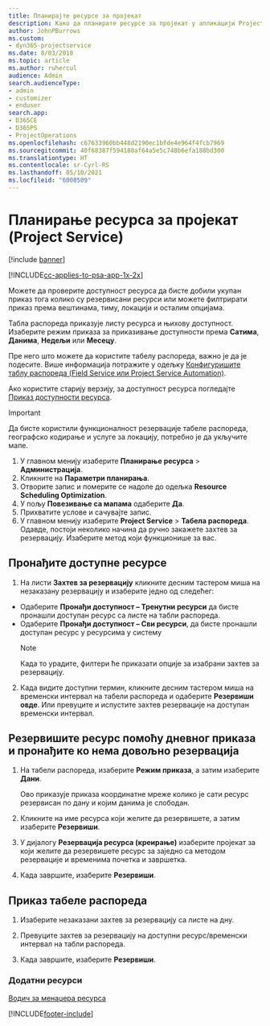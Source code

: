```yaml
---
title: Планирајте ресурсе за пројекат
description: Како да планирате ресурсе за пројекат у апликацији Project Service
author: JohnPBurrows
ms.custom:
- dyn365-projectservice
ms.date: 8/03/2018
ms.topic: article
ms.author: ruhercul
audience: Admin
search.audienceType:
- admin
- customizer
- enduser
search.app:
- D365CE
- D365PS
- ProjectOperations
ms.openlocfilehash: c67633960bb448d2190ec1bfde4e964f4fcb7969
ms.sourcegitcommit: 40f68387f594180af64a5e5c748b6efa188bd300
ms.translationtype: HT
ms.contentlocale: sr-Cyrl-RS
ms.lasthandoff: 05/10/2021
ms.locfileid: "6008509"
---
```

# <a name="schedule-resources-for-a-project-project-service"></a>Планирање ресурса за пројекат (Project Service)

[!include [banner](../includes/psa-now-project-operations.md)]

[!INCLUDE[cc-applies-to-psa-app-1x-2x](../includes/cc-applies-to-psa-app-1x-2x.md)]

Можете да проверите доступност ресурса да бисте добили укупан приказ тога колико су резервисани ресурси или можете филтрирати приказ према вештинама, тиму, локацији и осталим опцијама.  
  
Табла распореда приказује листу ресурса и њихову доступност. Изаберите режим приказа за приказивање доступности према **Сатима**, **Данима**, **Недељи** или **Месецу**.  
  
Пре него што можете да користите табелу распореда, важно је да је подесите. Више информација потражите у одељку [Конфигуришите таблу распореда (Field Service или Project Service Automation)](/dynamics365/field-service/configure-schedule-board).
  
Ако користите старију верзију, за доступност ресурса погледајте [Приказ доступности ресурса](../psa/view-resource-availability.md).  

> [!IMPORTANT]
>  Да бисте користили функционалност резервације табеле распореда, географско кодирање и услуге за локацију, потребно је да укључите мапе.  
> 
> 1. У главном менију изаберите **Планирање ресурса** > **Администрација**.  
> 2. Кликните на **Параметри планирања**.  
> 3. Отворите запис и померите се надоле до одељка **Resource Scheduling Optimization**.  
> 4. У пољу **Повезивање са мапама** одаберите **Да**.  
> 5. Прихватите услове и сачувајте запис.  
> 6. У главном менију изаберите **Project Service** > **Табела распореда**. Одавде, постоји неколико начина да ручно закажете захтев за резервацију. Изаберите метод који функционише за вас.
  
## <a name="find-available-resources"></a>Пронађите доступне ресурсе

1.  На листи **Захтев за резервацију** кликните десним тастером миша на незаказану резервацију и изаберите једно од следећег:  
  
- Одаберите **Пронађи доступност – Тренутни ресурси** да бисте пронашли доступан ресурс са листе на табли распореда.  
- Одаберите **Пронађи доступност – Сви ресурси**, да бисте пронашли доступан ресурс у ресурсима у систему  
   > [!NOTE]
   >  Када то урадите, филтери ће приказати опције за изабрани захтев за резервацију.  
  
2. Када видите доступни термин, кликните десним тастером миша на временски интервал на табели распореда и одаберите **Резервиши овде**. Или превуците и испустите захтев резервације на доступан временски интервал.  
  

## <a name="book-a-resource-using-the-daily-view-and-find-whos-under-booked"></a>Резервишите ресурс помоћу дневног приказа и пронађите ко нема довољно резервација
  
1.  На табели распореда, изаберите **Режим приказа**, а затим изаберите **Дани**.  
  
    Ово приказује приказа координатне мреже колико је сати ресурс резервисан по дану и којим данима је слободан.  
  
2.  Кликните на име ресурса који желите да резервишете, а затим изаберите **Резервиши**.  
  
3.  У дијалогу **Резервација ресурса (креирање)** изаберите пројекат за који желите да резервишете ресурс за заједно са методом резервације и временима почетка и завршетка.  
  
4.  Када завршите, изаберите **Резервиши**.  
  
## <a name="view-to-the-schedule-board"></a>Приказ табеле распореда
  
1.  Изаберите незаказани захтев за резервацију са листе на дну.  
  
2.  Превуците захтев за резервацију на доступни ресурс/временски интервал на табли распореда.  
  
3.  Када завршите, изаберите **Резервиши**.  
  
### <a name="additional-resources"></a>Додатни ресурси  
 [Водич за менаџера ресурса](../psa/resource-manager-guide.md)


[!INCLUDE[footer-include](../includes/footer-banner.md)]